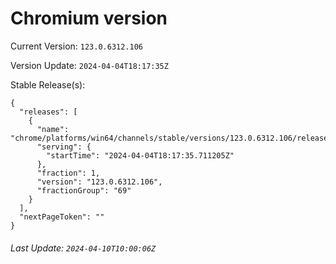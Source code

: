 # Chromium version

Current Version: `123.0.6312.106`

Version Update: `2024-04-04T18:17:35Z`

Stable Release(s):
```
{
  "releases": [
    {
      "name": "chrome/platforms/win64/channels/stable/versions/123.0.6312.106/releases/1712254655",
      "serving": {
        "startTime": "2024-04-04T18:17:35.711205Z"
      },
      "fraction": 1,
      "version": "123.0.6312.106",
      "fractionGroup": "69"
    }
  ],
  "nextPageToken": ""
}
```

###### Last Update: `2024-04-10T10:00:06Z`
        